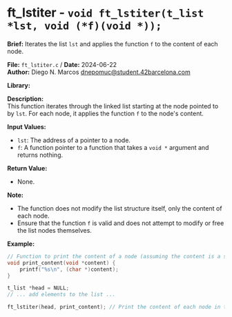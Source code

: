 # ft_lstiter - `void ft_lstiter(t_list *lst, void (*f)(void *));`

**Brief:**
Iterates the list `lst` and applies the function `f` to the content of each node.

**File:** `ft_lstiter.c` / **Date:** 2024-06-22  
**Author:** Diego N. Marcos <dnepomuc@student.42barcelona.com>

**Library:**



**Description:**  
This function iterates through the linked list starting at the node pointed to by `lst`.  For each node, it applies the function `f` to the node's content.

**Input Values:**  
* `lst`: The address of a pointer to a node.
* `f`: A function pointer to a function that takes a `void *` argument and returns nothing.

**Return Value:**  
* None.

**Note:**  
- The function does not modify the list structure itself, only the content of each node.
- Ensure that the function `f` is valid and does not attempt to modify or free the list nodes themselves.

**Example:**  
```c
// Function to print the content of a node (assuming the content is a string)
void print_content(void *content) {
    printf("%s\n", (char *)content);
}

t_list *head = NULL;
// ... add elements to the list ...

ft_lstiter(head, print_content); // Print the content of each node in the list

